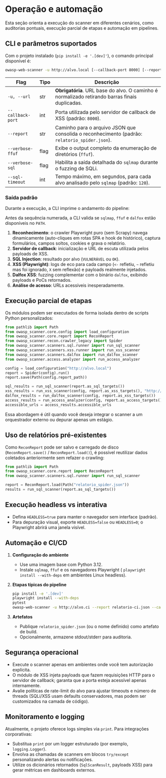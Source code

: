 # Operação e automação

Esta seção orienta a execução do scanner em diferentes cenários, como auditorias pontuais, execução parcial de etapas e automação em pipelines.

## CLI e parâmetros suportados

Com o projeto instalado (`pip install -e '.[dev]'`), o comando principal disponível é:

```bash
owasp-web-scanner -u http://alvo.local [--callback-port 8000] [--report caminho/do/relatorio.json]
```

| Flag             | Tipo   | Descrição                                                                                     |
|------------------|--------|-------------------------------------------------------------------------------------------------|
| `-u, --url`      | str    | **Obrigatória**. URL base do alvo. O caminho é normalizado retirando barras finais duplicadas. |
| `--callback-port`| int    | Porta utilizada pelo servidor de callback de XSS (padrão: `8000`).                             |
| `--report`       | str    | Caminho para o arquivo JSON que consolida o reconhecimento (padrão: `relatorio_spider.json`). |
| `--verbose-ffuf` | flag   | Exibe o output completo da enumeração de diretórios (`ffuf`).                                |
| `--verbose-sql`  | flag   | Habilita a saída detalhada do `sqlmap` durante o fuzzing de SQLi.                            |
| `--sql-timeout`  | int    | Tempo máximo, em segundos, para cada alvo analisado pelo `sqlmap` (padrão: `120`).           |

### Saída padrão

Durante a execução, a CLI imprime o andamento do pipeline:

Antes da sequência numerada, a CLI valida se `sqlmap`, `ffuf` e `dalfox` estão disponíveis no `PATH`.

1. **Reconhecimento**: o crawler Playwright puro (sem Scrapy) navega dinamicamente (auto-cliques em rotas SPA e hook de histórico), captura formulários, campos soltos, cookies e grava o relatório.
2. **Servidor de callback**: inicialização e URL de escuta utilizada pelos payloads de XSS.
3. **SQL Injection**: resultado por alvo (`VULNERÁVEL` ou `OK`).
4. **XSS (Playwright)**: logs de eco para cada campo (`<-` refletiu, `~` refletiu mas foi ignorado, `X` sem reflexão) e payloads realmente injetados.
5. **Dalfox XSS**: fuzzing complementar com o binário `dalfox`, exibindo payloads e PoCs retornados.
6. **Análise de acesso**: URLs acessíveis inesperadamente.

## Execução parcial de etapas

Os módulos podem ser executados de forma isolada dentro de scripts Python personalizados:

```python
from pathlib import Path
from owasp_scanner.core.config import load_configuration
from owasp_scanner.core.report import ReconReport
from owasp_scanner.recon.crawler_legacy import Spider
from owasp_scanner.scanners.sql.runner import run_sql_scanner
from owasp_scanner.scanners.xss.runner import run_xss_scanner
from owasp_scanner.scanners.dalfox import run_dalfox_scanner
from owasp_scanner.access.analyzer import run_access_analyzer

config = load_configuration("http://alvo.local")
report = Spider(config).run()
report.save(Path(config.report_path))

sql_results = run_sql_scanner(report.as_sql_targets())
xss_results = run_xss_scanner(config, report.as_xss_targets(), "http://localhost:8000")
dalfox_results = run_dalfox_scanner(config, report.as_xss_targets())
access_results = run_access_analyzer(config, report.as_access_targets())
accessible_urls = access_results.accessible_urls
```

Essa abordagem é útil quando você deseja integrar o scanner a um orquestrador externo ou depurar apenas um estágio.

## Uso de relatórios pré-existentes

Como `ReconReport` pode ser salvo e carregado de disco (`ReconReport.save()` / `ReconReport.load()`), é possível reutilizar dados coletados anteriormente sem refazer o crawling:

```python
from pathlib import Path
from owasp_scanner.core.report import ReconReport
from owasp_scanner.scanners.sql.runner import run_sql_scanner

report = ReconReport.load(Path("relatorio_spider.json"))
results = run_sql_scanner(report.as_sql_targets())
```

## Execução headless vs interativa

- Defina `HEADLESS=true` para manter o navegador sem interface (padrão).
- Para depuração visual, exporte `HEADLESS=false` ou `HEADLESS=0`; o Playwright abrirá uma janela visível.

## Automação e CI/CD

1. **Configuração do ambiente**
   - Use uma imagem base com Python 3.12.
   - Instale `sqlmap`, `ffuf` e os navegadores Playwright (
     `playwright install --with-deps` em ambientes Linux headless).

2. **Etapas típicas do pipeline**

   ```bash
   pip install -e '.[dev]'
   playwright install --with-deps
   pytest
   owasp-web-scanner -u http://alvo.ci --report relatorio-ci.json --callback-port 8080
   ```

3. **Artefatos**
   - Publique `relatorio_spider.json` (ou o nome definido) como artefato de build.
   - Opcionalmente, armazene stdout/stderr para auditoria.

## Segurança operacional

- Execute o scanner apenas em ambientes onde você tem autorização explícita.
- O módulo de XSS injeta payloads que fazem requisições HTTP para o servidor de callback; garanta que a porta esteja acessível apenas internamente.
- Avalie políticas de rate-limit do alvo para ajustar timeouts e número de threads (SQLi/XSS usam defaults conservadores, mas podem ser customizados na camada de código).

## Monitoramento e logging

Atualmente, o projeto oferece logs simples via `print`. Para integrações corporativas:

- Substitua `print` por um logger estruturado (por exemplo, `logging.Logger`).
- Envolva as chamadas de scanners em blocos `try/except` personalizando alertas ou notificações.
- Utilize os dicionários retornados (`SqlScanResult`, payloads XSS) para gerar métricas em dashboards externos.
